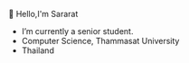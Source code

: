 👋 Hello,I'm Sararat
- I’m currently a senior student.
- Computer Science, Thammasat University
- Thailand

<!---
SararatSrihiranpallop/SararatSrihiranpallop is a ✨ special ✨ repository because its `README.md` (this file) appears on your GitHub profile.
You can click the Preview link to take a look at your changes.
--->
